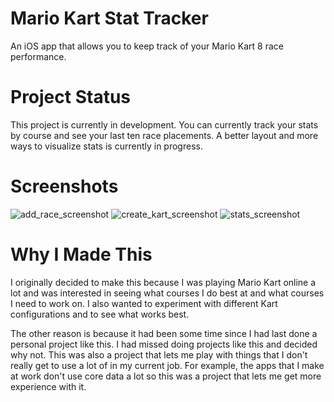 # Mario Kart Stat Tracker
An iOS app that allows you to keep track of your Mario Kart 8 race performance. 

# Project Status
This project is currently in development. You can currently track your stats by course and see your last ten race placements. A better layout and more ways to visualize stats is currently in progress. 

# Screenshots
![add_race_screenshot](https://user-images.githubusercontent.com/115516235/233803703-2e100729-fc24-4149-998f-b40db598cf36.png)
![create_kart_screenshot](https://user-images.githubusercontent.com/115516235/233803704-c3afdc2d-f036-49a8-bf69-90e05408d46d.png)
![stats_screenshot](https://user-images.githubusercontent.com/115516235/233803705-ad7673b8-a308-4569-9848-851141182748.png)

# Why I Made This
I originally decided to make this because I was playing Mario Kart online a lot and was interested in seeing what courses I do best at and what courses I need to work on. I also wanted to experiment with different Kart configurations and to see what works best. 

The other reason is because it had been some time since I had last done a personal project like this. I had missed doing projects like this and decided why not. This was also a project that lets me play with things that I don't really get to use a lot of in my current job. For example, the apps that I make at work don't use core data a lot so this was a project that lets me get more experience with it. 

